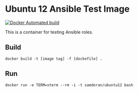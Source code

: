# Ubuntu 12 Ansible Test Image #
[![Docker Automated build](https://img.shields.io/docker/automated/samdoran/ubuntu12-ansible.svg?maxAge=2592000)](https://hub.docker.com/r/samdoran/ubuntu14-ansible/)

This is a container for testing Ansible roles.

## Build ##

    docker build -t [image tag] -f [dockefile] .

## Run ##

    docker run -e TERM=xterm --rm -i -t samdoran/ubuntu12 bash
